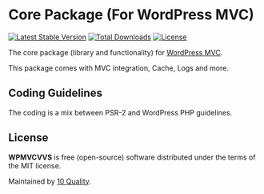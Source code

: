 # Core Package (For WordPress MVC)

[![Latest Stable Version](https://poser.pugx.org/10quality/wpmvc-core/v/stable)](https://packagist.org/packages/10quality/wpmvc-core)
[![Total Downloads](https://poser.pugx.org/10quality/wpmvc-core/downloads)](https://packagist.org/packages/10quality/wpmvc-core)
[![License](https://poser.pugx.org/10quality/wpmvc-core/license)](https://packagist.org/packages/10quality/wpmvc-core)

The core package (library and functionality) for [WordPress MVC](https://www.wordpress-mvc.com/).

This package comes with MVC integration, Cache, Logs and more.

## Coding Guidelines

The coding is a mix between PSR-2 and WordPress PHP guidelines.

## License

**WPMVCVVS** is free (open-source) software distributed under the terms of the MIT license.

Maintained by [10 Quality](https://www.10quality.com/).
